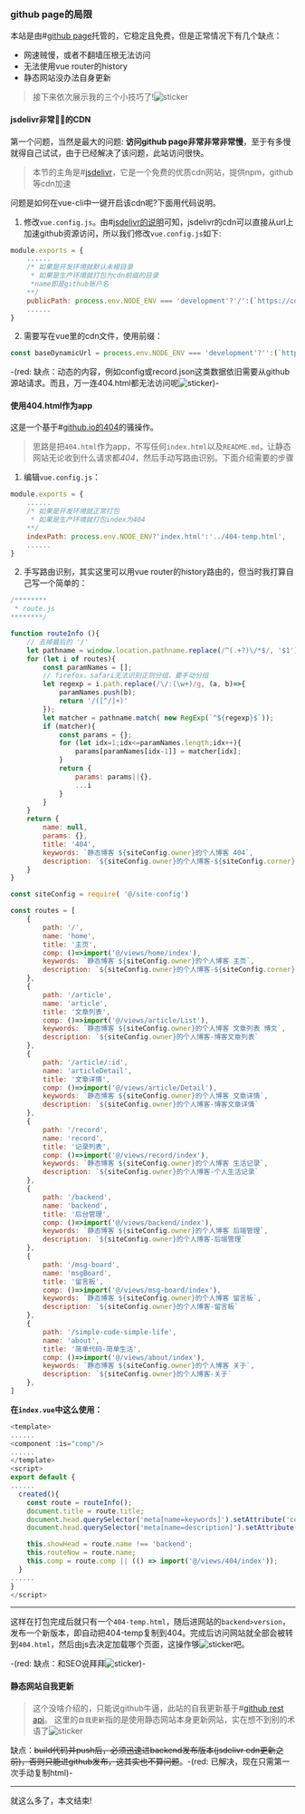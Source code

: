 ### github page的局限
本站是由#[github page](https://github.io)托管的，它稳定且免费，但是正常情况下有几个缺点：

* 网速贼慢，或者不翻墙压根无法访问
* 无法使用vue router的history
* 静态网站没办法自身更新

> 接下来依次展示我的三个小技巧了!![sticker](yellow-face/59)

#### jsdelivr非常🐂🍺的CDN
第一个问题，当然是最大的问题: **访问github page非常非常非常慢**，至于有多慢就得自己试试，由于已经解决了该问题，此站访问很快。

> 本节的主角是#[jsdelivr](https://www.jsdelivr.com/)，它是一个免费的优质cdn网站，提供npm，github等cdn加速

问题是如何在vue-cli中一键开启该cdn呢?下面用代码说明。

1. 修改`vue.config.js`。由#[jsdelivr的说明](https://www.jsdelivr.com/?docs=gh)可知，jsdelivr的cdn可以直接从url上加速github资源访问，所以我们修改`vue.config.js`如下:
```javascript
module.exports = {
    ......
    /* 如果是开发环境就默认未根目录
     * 如果是生产环境就打包为cdn前缀的目录
     *name即是github账户名
    **/
    publicPath: process.env.NODE_ENV === 'development'?'/':(`https://cdn.jsdelivr.net/gh/${name}/${name}.github.io@latest/dist`),
    ......
}
```
2. 需要写在vue里的cdn文件，使用前缀：
```javascript
const baseDynamicUrl = process.env.NODE_ENV === 'development'?'':(`https://cdn.jsdelivr.net/gh/${name}/${name}.github.io@latest/${your directory}`)
```
-(red: 缺点：动态的内容，例如config或record.json这类数据依旧需要从github源站请求。而且，万一连404.html都无法访问呢![sticker](aru/45))-

#### 使用404.html作为app
这是一个基于#[github.io的404](https://docs.github.com/en/free-pro-team@latest/github/working-with-github-pages/creating-a-custom-404-page-for-your-github-pages-site)的骚操作。

> 思路是把`404.html`作为app，不写任何`index.html`以及`README.md`，让静态网站无论收到什么请求都*404*，然后手动写路由识别。下面介绍需要的步骤

1. 编辑`vue.config.js`：
```js
module.exports = {
    ......
    /* 如果是开发环境就正常打包
     * 如果是生产环境就打包index为404
    **/
    indexPath: process.env.NODE_ENV?'index.html':'../404-temp.html',
    ......
}
```

2. 手写路由识别，其实这里可以用vue router的history路由的，但当时我打算自己写一个简单的：
```js
/********
 * route.js
********/

function routeInfo (){
    // 去掉最后的 '/'
    let pathname = window.location.pathname.replace(/^(.+?)\/*$/, '$1');
    for (let i of routes){
        const paramNames = [];
        // firefox，safari无法识别正则分组，要手动分组
        let regexp = i.path.replace(/\/:(\w+)/g, (a, b)=>{
            paramNames.push(b);
            return '/([^/]+)'
        });
        let matcher = pathname.match( new RegExp(`^${regexp}$`));
        if (matcher){
            const params = {};
            for (let idx=1;idx<=paramNames.length;idx++){
                params[paramNames[idx-1]] = matcher[idx];
            }
            return {
                params: params||{},
                ...i
            }
        }
    }
    return {
        name: null,
        params: {},
        title: '404',
        keywords: `静态博客 ${siteConfig.owner}的个人博客 404`,
        description: `${siteConfig.owner}的个人博客-${siteConfig.corner}`
    }
}

const siteConfig = require( '@/site-config')

const routes = [
    {
        path: '/',
        name: 'home',
        title: '主页',
        comp: ()=>import('@/views/home/index'),
        keywords: `静态博客 ${siteConfig.owner}的个人博客 主页`,
        description: `${siteConfig.owner}的个人博客-${siteConfig.corner}`
    },
    {
        path: '/article',
        name: 'article',
        title: '文章列表',
        comp: ()=>import('@/views/article/List'),
        keywords: `静态博客 ${siteConfig.owner}的个人博客 文章列表 博文`,
        description: `${siteConfig.owner}的个人博客-博客文章列表`
    },
    {
        path: '/article/:id',
        name: 'articleDetail',
        title: '文章详情',
        comp: ()=>import('@/views/article/Detail'),
        keywords: `静态博客 ${siteConfig.owner}的个人博客 文章详情`,
        description: `${siteConfig.owner}的个人博客-博客文章详情`
    },
    {
        path: '/record',
        name: 'record',
        title: '记录列表',
        comp: ()=>import('@/views/record/index'),
        keywords: `静态博客 ${siteConfig.owner}的个人博客 生活记录`,
        description: `${siteConfig.owner}的个人博客-个人生活记录`
    },
    {
        path: '/backend',
        name: 'backend',
        title: '后台管理',
        comp: ()=>import('@/views/backend/index'),
        keywords: `静态博客 ${siteConfig.owner}的个人博客 后端管理`,
        description: `${siteConfig.owner}的个人博客-后端管理`
    },
    {
        path: '/msg-board',
        name: 'msgBoard',
        title: '留言板',
        comp: ()=>import('@/views/msg-board/index'),
        keywords: `静态博客 ${siteConfig.owner}的个人博客 留言板`,
        description: `${siteConfig.owner}的个人博客-留言板`
    },
    {
        path: '/simple-code-simple-life',
        name: 'about',
        title: '简单代码-简单生活',
        comp: ()=>import('@/views/about/index'),
        keywords: `静态博客 ${siteConfig.owner}的个人博客 关于`,
        description: `${siteConfig.owner}的个人博客-关于`
    },
]

```
**在`index.vue`中这么使用：**
```js
<template>
......
<component :is="comp"/>
......
</template>
<script>
export default {
......
  created(){
    const route = routeInfo();
    document.title = route.title;
    document.head.querySelector('meta[name=keywords]').setAttribute('content', route.keywords);
    document.head.querySelector('meta[name=description]').setAttribute('description', route.keywords);

    this.showHead = route.name !== 'backend';
    this.routeNow = route.name;
    this.comp = route.comp || (() => import('@/views/404/index'));
  }
......
}
</script>
```
---
这样在打包完成后就只有一个`404-temp.html`，随后进网站的`backend>version`，发布一个新版本，即自动把404-temp复制到404。完成后访问网站就全部会被转到`404.html`，然后由js去决定加载哪个页面，这操作够![sticker](aru/79)吧。

-(red: 缺点：和SEO说拜拜![sticker](yellow-face/48))-
#### 静态网站自我更新

> 这个没啥介绍的，只能说github牛逼，此站的自我更新基于#[github rest api](https://developer.github.com/)。
> 这里的`自我更新`指的是使用静态网站本身更新网站，实在想不到别的术语了![sticker](yellow-face/45)

缺点：~~build代码并push后，必须迅速进backend发布版本(jsdelivr cdn更新之前)，否则只能进github发布，这其实也不算问题~~。-(red: 已解决，现在只需第一次手动复制html)-

---

就这么多了，本文结束!